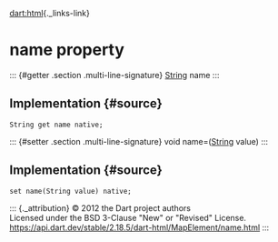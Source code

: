 [dart:html](../../dart-html/dart-html-library){._links-link}

name property
=============

::: {#getter .section .multi-line-signature}
[String](../../dart-core/string-class) name
:::

Implementation {#source}
--------------

``` {.language-dart data-language="dart"}
String get name native;
```

::: {#setter .section .multi-line-signature}
void name=([String](../../dart-core/string-class) value)
:::

Implementation {#source}
--------------

``` {.language-dart data-language="dart"}
set name(String value) native;
```

::: {._attribution}
© 2012 the Dart project authors\
Licensed under the BSD 3-Clause \"New\" or \"Revised\" License.\
<https://api.dart.dev/stable/2.18.5/dart-html/MapElement/name.html>
:::
